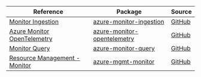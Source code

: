 | Reference | Package | Source |
|---|---|---|
|[Monitor Ingestion](monitor-ingestion-readme.md)|[azure-monitor-ingestion](https://pypi.org/project/azure-monitor-ingestion)|[GitHub](https://github.com/Azure/azure-sdk-for-python/blob/main/sdk/monitor/azure-monitor-ingestion)|
|[Azure Monitor OpenTelemetry](monitor-opentelemetry-readme.md)|[azure-monitor-opentelemetry](https://pypi.org/project/azure-monitor-opentelemetry)|[GitHub](https://github.com/Azure/azure-sdk-for-python/blob/main/sdk/monitor/azure-monitor-opentelemetry)|
|[Monitor Query](monitor-query-readme.md)|[azure-monitor-query](https://pypi.org/project/azure-monitor-query)|[GitHub](https://github.com/Azure/azure-sdk-for-python/blob/main/sdk/monitor/azure-monitor-query)|
|[Resource Management - Monitor](mgmt-monitor-readme.md)|[azure-mgmt-monitor](https://pypi.org/project/azure-mgmt-monitor)|[GitHub](https://github.com/Azure/azure-sdk-for-python/blob/main/sdk/monitor/azure-mgmt-monitor)|
